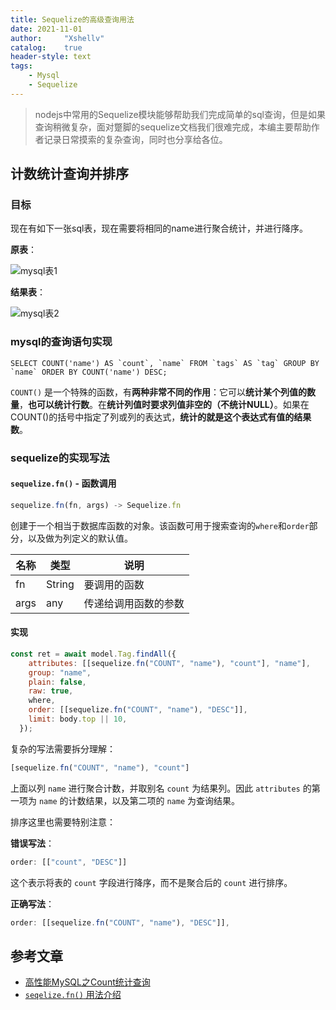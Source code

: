 ```yaml
---
title: Sequelize的高级查询用法
date: 2021-11-01
author:     "Xshellv"
catalog:    true
header-style: text
tags:
    - Mysql
    - Sequelize
---
```


> nodejs中常用的Sequelize模块能够帮助我们完成简单的sql查询，但是如果查询稍微复杂，面对蹩脚的sequelize文档我们很难完成，本编主要帮助作者记录日常摸索的复杂查询，同时也分享给各位。

## 计数统计查询并排序

### 目标

现在有如下一张sql表，现在需要将相同的name进行聚合统计，并进行降序。

**原表**：

![mysql表1](https://cdn.xshellv.com/notes/sequelize/question1)

**结果表**：

![mysql表2](https://cdn.xshellv.com/notes/sequelize/answer1)

### mysql的查询语句实现

```mysql
SELECT COUNT('name') AS `count`, `name` FROM `tags` AS `tag` GROUP BY `name` ORDER BY COUNT('name') DESC;
```

`COUNT()` 是一个特殊的函数，有**两种非常不同的作用**：它可以**统计某个列值的数量**，**也可以统计行数**。在**统计列值时要求列值非空的（不统计NULL）**。如果在COUNT()的括号中指定了列或列的表达式，**统计的就是这个表达式有值的结果数**。

### sequelize的实现写法

#### `sequelize.fn()` - 函数调用

```js
sequelize.fn(fn, args) -> Sequelize.fn
```

创建于一个相当于数据库函数的对象。该函数可用于搜索查询的`where`和`order`部分，以及做为列定义的默认值。

| 名称 | 类型 | 说明 |
| - | - | - |
| fn | String | 要调用的函数 |
| args | any | 传递给调用函数的参数 |

#### 实现

```js
const ret = await model.Tag.findAll({
    attributes: [[sequelize.fn("COUNT", "name"), "count"], "name"],
    group: "name",
    plain: false,
    raw: true,
    where,
    order: [[sequelize.fn("COUNT", "name"), "DESC"]],
    limit: body.top || 10,
  });
```

复杂的写法需要拆分理解：

```js
[sequelize.fn("COUNT", "name"), "count"]
```

上面以列 `name` 进行聚合计数，并取别名 `count` 为结果列。因此 `attributes` 的第一项为 `name` 的计数结果，以及第二项的 `name` 为查询结果。

排序这里也需要特别注意：

**错误写法**：

```js
order: [["count", "DESC"]]
```

这个表示将表的 `count` 字段进行降序，而不是聚合后的 `count` 进行排序。

**正确写法**：

```js
order: [[sequelize.fn("COUNT", "name"), "DESC"]],
```

## 参考文章

* [高性能MySQL之Count统计查询](https://blog.csdn.net/qq_15037231/article/details/81179383)
* [`seqelize.fn()` 用法介绍](https://itbilu.com/nodejs/npm/VkYIaRPz-.html#api-instance-fn)